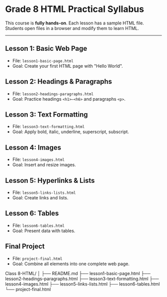 # Grade 8 HTML Practical Syllabus

This course is **fully hands-on**. Each lesson has a sample HTML file.  
Students open files in a browser and modify them to learn HTML.

---

## Lesson 1: Basic Web Page
- File: `lesson1-basic-page.html`
- Goal: Create your first HTML page with "Hello World".

## Lesson 2: Headings & Paragraphs
- File: `lesson2-headings-paragraphs.html`
- Goal: Practice headings `<h1>–<h6>` and paragraphs `<p>`.

## Lesson 3: Text Formatting
- File: `lesson3-text-formatting.html`
- Goal: Apply bold, italic, underline, superscript, subscript.

## Lesson 4: Images
- File: `lesson4-images.html`
- Goal: Insert and resize images.

## Lesson 5: Hyperlinks & Lists
- File: `lesson5-links-lists.html`
- Goal: Create links and lists.

## Lesson 6: Tables
- File: `lesson6-tables.html`
- Goal: Present data with tables.

## Final Project
- File: `project-final.html`
- Goal: Combine all elements into one complete web page.


Class 8-HTML/
│
├── README.md
├── lesson1-basic-page.html
├── lesson2-headings-paragraphs.html
├── lesson3-text-formatting.html
├── lesson4-images.html
├── lesson5-links-lists.html
├── lesson6-tables.html
└── project-final.html
